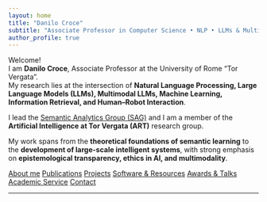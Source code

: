 ```yaml
---
layout: home
title: "Danilo Croce"
subtitle: "Associate Professor in Computer Science • NLP • LLMs & Multimodality • Machine Learning"
author_profile: true
---
```


Welcome!  
I am **Danilo Croce**, Associate Professor at the University of Rome “Tor Vergata”.  
My research lies at the intersection of **Natural Language Processing, Large Language Models (LLMs), Multimodal LLMs, Machine Learning, Information Retrieval, and Human–Robot Interaction**.

I lead the [Semantic Analytics Group (SAG)](http://sag.art.uniroma2.it) and I am a member of the **Artificial Intelligence at Tor Vergata (ART)** research group.

My work spans from the **theoretical foundations of semantic learning** to the **development of large-scale intelligent systems**, with strong emphasis on **epistemological transparency, ethics in AI, and multimodality**.

<div class="btn-group">
  <a class="btn btn--primary" href="{{ '/about/' | relative_url }}">About me</a>
  <a class="btn" href="{{ '/publications/' | relative_url }}">Publications</a>
  <a class="btn" href="{{ '/projects/' | relative_url }}">Projects</a>
  <a class="btn" href="{{ '/software/' | relative_url }}">Software & Resources</a>
  <a class="btn" href="{{ '/awards/' | relative_url }}">Awards & Talks</a>
  <a class="btn" href="{{ '/service/' | relative_url }}">Academic Service</a>
  <a class="btn" href="{{ '/contact/' | relative_url }}">Contact</a>
</div>

---
